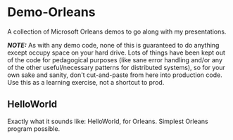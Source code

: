 # Demo-Orleans
A collection of Microsoft Orleans demos to go along with my presentations.

***NOTE:*** As with any demo code, none of this is guaranteed to do anything except occupy space on your hard drive. Lots of things have been kept out of the code for pedagogical purposes (like sane error handling and/or any of the other useful/necessary patterns for distributed systems), so for your own sake and sanity, don't cut-and-paste from here into production code. Use this as a learning exercise, not a shortcut to prod.

## HelloWorld
Exactly what it sounds like: HelloWorld, for Orleans. Simplest Orleans program possible.

